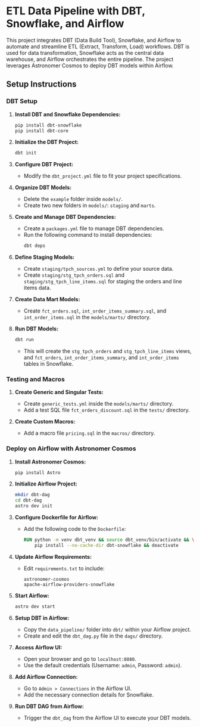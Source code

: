 # ETL Data Pipeline with DBT, Snowflake, and Airflow


This project integrates DBT (Data Build Tool), Snowflake, and Airflow to automate and streamline ETL (Extract, Transform, Load) workflows. DBT is used for data transformation, Snowflake acts as the central data warehouse, and Airflow orchestrates the entire pipeline. The project leverages Astronomer Cosmos to deploy DBT models within Airflow.

## Setup Instructions

### DBT Setup

1. **Install DBT and Snowflake Dependencies:**
    ```bash
    pip install dbt-snowflake
    pip install dbt-core
    ```

2. **Initialize the DBT Project:**
    ```bash
    dbt init
    ```

3. **Configure DBT Project:**
    - Modify the `dbt_project.yml` file to fit your project specifications.

4. **Organize DBT Models:**
    - Delete the `example` folder inside `models/`.
    - Create two new folders in `models/`: `staging` and `marts`.

5. **Create and Manage DBT Dependencies:**
    - Create a `packages.yml` file to manage DBT dependencies.
    - Run the following command to install dependencies:
      ```bash
      dbt deps
      ```

6. **Define Staging Models:**
    - Create `staging/tpch_sources.yml` to define your source data.
    - Create `staging/stg_tpch_orders.sql` and `staging/stg_tpch_line_items.sql` for staging the orders and line items data.

7. **Create Data Mart Models:**
    - Create `fct_orders.sql`, `int_order_items_summary.sql`, and `int_order_items.sql` in the `models/marts/` directory.

8. **Run DBT Models:**
    ```bash
    dbt run
    ```
    - This will create the `stg_tpch_orders` and `stg_tpch_line_items` views, and `fct_orders`, `int_order_items_summary`, and `int_order_items` tables in Snowflake.

### Testing and Macros

1. **Create Generic and Singular Tests:**
    - Create `generic_tests.yml` inside the `models/marts/` directory.
    - Add a test SQL file `fct_orders_discount.sql` in the `tests/` directory.

2. **Create Custom Macros:**
    - Add a macro file `pricing.sql` in the `macros/` directory.

### Deploy on Airflow with Astronomer Cosmos

1. **Install Astronomer Cosmos:**
    ```bash
    pip install Astro
    ```

2. **Initialize Airflow Project:**
    ```bash
    mkdir dbt-dag
    cd dbt-dag
    astro dev init
    ```

3. **Configure Dockerfile for Airflow:**
    - Add the following code to the `Dockerfile`:
      ```dockerfile
      RUN python -m venv dbt_venv && source dbt_venv/bin/activate && \
          pip install --no-cache-dir dbt-snowflake && deactivate
      ```

4. **Update Airflow Requirements:**
    - Edit `requirements.txt` to include:
      ```plaintext
      astronomer-cosmos
      apache-airflow-providers-snowflake
      ```

5. **Start Airflow:**
    ```bash
    astro dev start
    ```

6. **Setup DBT in Airflow:**
    - Copy the `data_pipeline/` folder into `dbt/` within your Airflow project.
    - Create and edit the `dbt_dag.py` file in the `dags/` directory.

7. **Access Airflow UI:**
    - Open your browser and go to `localhost:8080`.
    - Use the default credentials (Username: `admin`, Password: `admin`).

8. **Add Airflow Connection:**
    - Go to `Admin > Connections` in the Airflow UI.
    - Add the necessary connection details for Snowflake.

9. **Run DBT DAG from Airflow:**
    - Trigger the `dbt_dag` from the Airflow UI to execute your DBT models.
